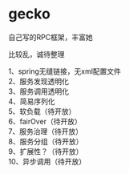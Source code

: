 # gecko<br/>

自己写的RPC框架，丰富她<br/>

比较乱，诚待整理<br/>


1、spring无缝链接，无xml配置文件<br/>
2、服务发现透明化<br/>
3、服务调用透明化<br/>
4、简易序列化 <br/>
5、软负载（待开放）  <br/>
6、fairOver（待开放）   <br>
7、服务治理（待开放）   <br>
8、服务分组（待开放）   <br>
9、扩展性？（待开放）   <br>
10、异步调用（待开放）   <br>
